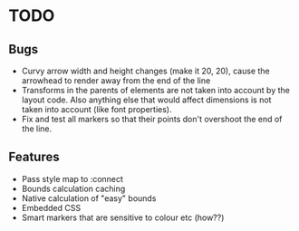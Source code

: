 # TODO

## Bugs

* Curvy arrow width and height changes (make it 20, 20), cause the
  arrowhead to render away from the end of the line
* Transforms in the parents of elements are not taken into account by
  the layout code. Also anything else that would affect dimensions is
  not taken into account (like font properties).
* Fix and test all markers so that their points don't overshoot the
  end of the line.

## Features

* Pass style map to :connect
* Bounds calculation caching
* Native calculation of "easy" bounds
* Embedded CSS
* Smart markers that are sensitive to colour etc (how??)
